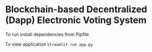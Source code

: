 # Blockchain-based Decentralized (Dapp) Electronic Voting System

To run install dependencies from Pipfile 

To view application `streamlit run app.py`